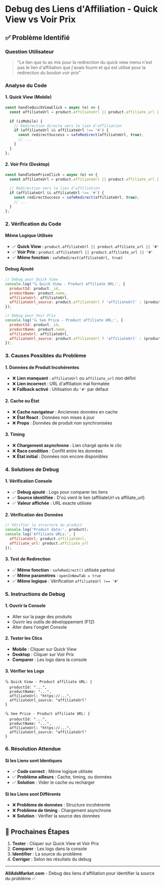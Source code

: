 # Debug des Liens d'Affiliation - Quick View vs Voir Prix

## ✅ **Problème Identifié**

### **Question Utilisateur**
> "Le lien que tu as mis pour la redirection du quick view menu n'est pas le lien d'affiliation que j'avais fourni et qui est utilisé pour la redirection du bouton voir prix"

### **Analyse du Code**

#### **1. Quick View (Mobile)**
```javascript
const handleQuickViewClick = async (e) => {
  const affiliateUrl = product.affiliateUrl || product.affiliate_url || '#';
  
  if (isMobile) {
    // Redirection directe vers le lien d'affiliation
    if (affiliateUrl && affiliateUrl !== '#') {
      const redirectSuccess = safeRedirect(affiliateUrl, true);
      // ...
    }
  }
};
```

#### **2. Voir Prix (Desktop)**
```javascript
const handleSeePriceClick = async (e) => {
  const affiliateUrl = product.affiliateUrl || product.affiliate_url || '#';
  
  // Redirection vers le lien d'affiliation
  if (affiliateUrl && affiliateUrl !== '#') {
    const redirectSuccess = safeRedirect(affiliateUrl, true);
    // ...
  }
};
```

### **2. Vérification du Code**

#### **Même Logique Utilisée**
- ✅ **Quick View** : `product.affiliateUrl || product.affiliate_url || '#'`
- ✅ **Voir Prix** : `product.affiliateUrl || product.affiliate_url || '#'`
- ✅ **Même fonction** : `safeRedirect(affiliateUrl, true)`

#### **Debug Ajouté**
```javascript
// Debug pour Quick View
console.log('🔍 Quick View - Product affiliate URL:', {
  productId: product._id,
  productName: product.name,
  affiliateUrl: affiliateUrl,
  affiliateUrl_source: product.affiliateUrl ? 'affiliateUrl' : (product.affiliate_url ? 'affiliate_url' : 'fallback')
});

// Debug pour Voir Prix
console.log('🔍 See Price - Product affiliate URL:', {
  productId: product._id,
  productName: product.name,
  affiliateUrl: affiliateUrl,
  affiliateUrl_source: product.affiliateUrl ? 'affiliateUrl' : (product.affiliate_url ? 'affiliate_url' : 'fallback')
});
```

### **3. Causes Possibles du Problème**

#### **1. Données de Produit Incohérentes**
- ❌ **Lien manquant** : `affiliateUrl` ou `affiliate_url` non défini
- ❌ **Lien incorrect** : URL d'affiliation mal formatée
- ❌ **Fallback activé** : Utilisation du `'#'` par défaut

#### **2. Cache ou État**
- ❌ **Cache navigateur** : Anciennes données en cache
- ❌ **État React** : Données non mises à jour
- ❌ **Props** : Données de produit non synchronisées

#### **3. Timing**
- ❌ **Chargement asynchrone** : Lien chargé après le clic
- ❌ **Race condition** : Conflit entre les données
- ❌ **État initial** : Données non encore disponibles

### **4. Solutions de Debug**

#### **1. Vérification Console**
- ✅ **Debug ajouté** : Logs pour comparer les liens
- ✅ **Source identifiée** : D'où vient le lien (affiliateUrl vs affiliate_url)
- ✅ **Valeur affichée** : URL exacte utilisée

#### **2. Vérification des Données**
```javascript
// Vérifier la structure du produit
console.log('Product data:', product);
console.log('Affiliate URLs:', {
  affiliateUrl: product.affiliateUrl,
  affiliate_url: product.affiliate_url
});
```

#### **3. Test de Redirection**
- ✅ **Même fonction** : `safeRedirect()` utilisée partout
- ✅ **Même paramètres** : `openInNewTab = true`
- ✅ **Même logique** : Vérification `affiliateUrl !== '#'`

### **5. Instructions de Debug**

#### **1. Ouvrir la Console**
- Aller sur la page des produits
- Ouvrir les outils de développement (F12)
- Aller dans l'onglet Console

#### **2. Tester les Clics**
- **Mobile** : Cliquer sur Quick View
- **Desktop** : Cliquer sur Voir Prix
- **Comparer** : Les logs dans la console

#### **3. Vérifier les Logs**
```
🔍 Quick View - Product affiliate URL: {
  productId: "...",
  productName: "...",
  affiliateUrl: "https://...",
  affiliateUrl_source: "affiliateUrl"
}

🔍 See Price - Product affiliate URL: {
  productId: "...",
  productName: "...",
  affiliateUrl: "https://...",
  affiliateUrl_source: "affiliateUrl"
}
```

### **6. Résolution Attendue**

#### **Si les Liens sont Identiques**
- ✅ **Code correct** : Même logique utilisée
- ✅ **Problème ailleurs** : Cache, timing, ou données
- ✅ **Solution** : Vider le cache ou recharger

#### **Si les Liens sont Différents**
- ❌ **Problème de données** : Structure incohérente
- ❌ **Problème de timing** : Chargement asynchrone
- ❌ **Solution** : Vérifier la source des données

## 📱 **Prochaines Étapes**

1. **Tester** : Cliquer sur Quick View et Voir Prix
2. **Comparer** : Les logs dans la console
3. **Identifier** : La source du problème
4. **Corriger** : Selon les résultats du debug

---

**AllAdsMarket.com** - Debug des liens d'affiliation pour identifier la source du problème ✅

